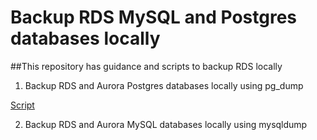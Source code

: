 # Backup RDS MySQL and Postgres databases locally

##This repository has guidance and scripts to backup RDS locally

1. Backup RDS and Aurora Postgres databases locally using pg_dump

[Script](https://github.com/shivamgulati1991/Backup-RDS-Database/blob/master/RDSpgdump.sh)

2. Backup RDS and Aurora MySQL databases locally using mysqldump
